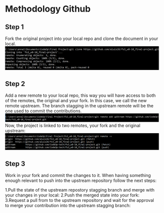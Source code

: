 # Methodology Github

## Step 1

Fork the original project into your local repo and clone the document in your local.
![gitclone](./images/images-readme-github/git-clone.PNG)

## Step 2

Add a new remote to your local repo, this way you will have access to both of the remotes, the original and your fork.
In this case, we call the new remote upstream. The branch stagging in the upstream remote will be the one used to commit the contributions.
![git](./images/images-readme-github/remote-add-upstream.PNG)
Now, the project is linked to two remotes, your fork and the original upstream:
![git](./images/images-readme-github/remote-v.PNG)

## Step 3

Work in your fork and commit the changes to it. When having something enough relevant to push into the upstream repository follow the next steps:

1.Pull the state of the upstream repostory stagging branch and merge with your changes in your local:
2.Push the merged state into your fork:
3.Request a pull from to the upstream repository and wait for the approval to merge your contribution into the upstream stagging branch:

